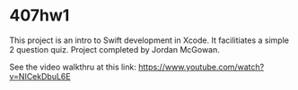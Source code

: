 # 407hw1
This project is an intro to Swift development in Xcode. It facilitiates a simple 2 question quiz. Project completed by Jordan McGowan.

See the video walkthru at this link: https://www.youtube.com/watch?v=NICekDbuL6E 
